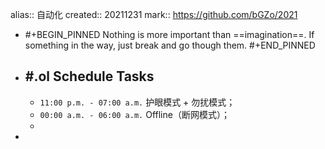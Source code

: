 alias:: 自动化
created:: 20211231
mark:: https://github.com/bGZo/2021

- #+BEGIN_PINNED
  Nothing is more important than ==imagination==. If something in the way, just break and go though them.
  #+END_PINNED
- ## #.ol Schedule Tasks
  - `11:00 p.m. - 07:00 a.m.` 护眼模式 + 勿扰模式；
  - `00:00 a.m. - 06:00 a.m.` Offline（断网模式）；
  -
-